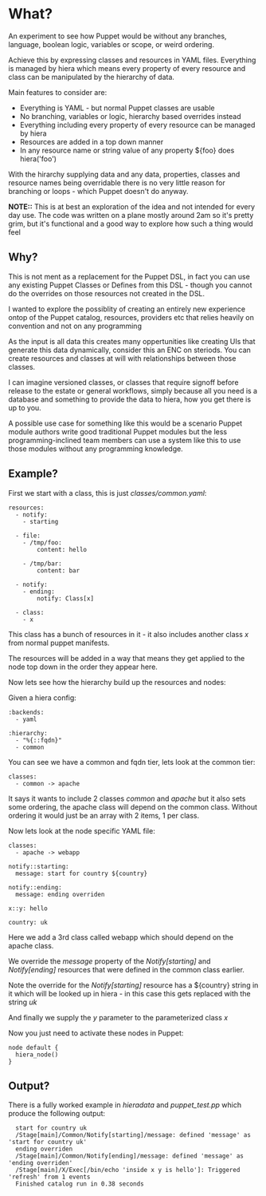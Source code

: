 What?
=====

An experiment to see how Puppet would be without any
branches, language, boolean logic, variables or scope,
or weird ordering.

Achieve this by expressing classes and resources in
YAML files.  Everything is managed by hiera which means
every property of every resource and class can be manipulated
by the hierarchy of data.

Main features to consider are:

  * Everything is YAML - but normal Puppet classes are usable
  * No branching, variables or logic, hierarchy based overrides instead
  * Everything including every property of every resource can be managed by hiera
  * Resources are added in a top down manner
  * In any resource name or string value of any property ${foo} does hiera('foo')

With the hirarchy supplying data and any data, properties, classes
and resource names being overridable there is no very little reason
for branching or loops - which Puppet doesn't do anyway.

**NOTE::** This is at best an exploration of the idea and
not intended for every day use.  The code was written on
a plane mostly around 2am so it's pretty grim, but it's
functional and a good way to explore how such a thing would
feel

Why?
----

This is not ment as a replacement for the Puppet DSL,
in fact you can use any existing Puppet Classes or Defines
from this DSL - though you cannot do the overrides on those
resources not created in the DSL.

I wanted to explore the possiblity of creating an entirely
new experience ontop of the Puppet catalog, resources, providers
etc that relies heavily on convention and not on any programming

As the input is all data this creates many oppertunities
like creating UIs that generate this data dynamically, consider
this an ENC on steriods.  You can create resources and classes
at will with relationships between those classes.

I can imagine versioned classes, or classes that require signoff
before release to the estate or general workflows, simply because
all you need is a database and something to provide the data to
hiera, how you get there is up to you.

A possible use case for something like this would be a scenario
Puppet module authors write good traditional Puppet modules but
the less programming-inclined team members can use a system like
this to use those modules without any programming knowledge.

Example?
--------

First we start with a class, this is just *classes/common.yaml*:

    resources:
      - notify:
        - starting

      - file:
        - /tmp/foo:
            content: hello

        - /tmp/bar:
            content: bar

      - notify:
        - ending:
            notify: Class[x]

      - class:
        - x

This class has a bunch of resources in it - it also includes
another class *x* from normal puppet manifests.

The resources will be added in a way that means they get applied
to the node top down in the order they appear here.

Now lets see how the hierarchy build up the resources and nodes:

Given a hiera config:

    :backends:
      - yaml

    :hierarchy:
      - "%{::fqdn}"
      - common

You can see we have a common and fqdn tier, lets look at the common
tier:

    classes:
      - common -> apache

It says it wants to include 2 classes *common* and *apache* but it
also sets some ordering, the apache class will depend on the common
class.  Without ordering it would just be an array with 2 items, 1
per class.

Now lets look at the node specific YAML file:

    classes:
      - apache -> webapp

    notify::starting:
      message: start for country ${country}

    notify::ending:
      message: ending overriden

    x::y: hello

    country: uk

Here we add a 3rd class called webapp which should depend on the
apache class.

We override the *message* property of the *Notify[starting]* and
*Notify[ending]* resources that were defined in the common class
earlier.

Note the override for the *Notify[starting]* resource has a ${country}
string in it which will be looked up in hiera - in this case this gets
replaced with the string *uk*

And finally we supply the *y* parameter to the parameterized class *x*

Now you just need to activate these nodes in Puppet:

    node default {
      hiera_node()
    }

Output?
-------

There is a fully worked example in *hieradata* and *puppet_test.pp*
which produce the following output:

      start for country uk
      /Stage[main]/Common/Notify[starting]/message: defined 'message' as 'start for country uk'
      ending overriden
      /Stage[main]/Common/Notify[ending]/message: defined 'message' as 'ending overriden'
      /Stage[main]/X/Exec[/bin/echo 'inside x y is hello']: Triggered 'refresh' from 1 events
      Finished catalog run in 0.38 seconds
